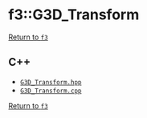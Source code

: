# f3::G3D_Transform

[Return to `f3`](/docs/f3.md)

## C++

- [`G3D_Transform.hpp`](/src/f3/G3D_Transform.hpp)
- [`G3D_Transform.cpp`](/src/f3/G3D_Transform.cpp)

[Return to `f3`](/docs/f3.md)